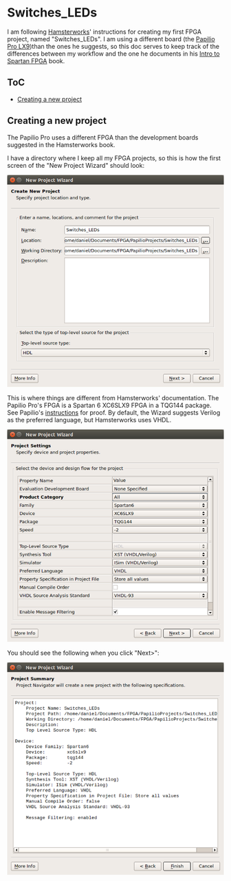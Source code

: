 # Switches_LEDs

I am following [Hamsterworks](http://hamsterworks.co.nz/mediawiki/index.php/Main_Page)' instructions for creating my first FPGA project, named "Switches_LEDs". I am using a different board (the [Papilio Pro LX9](http://papilio.gadgetfactory.net/index.php?n=Papilio.PapilioPro))than the ones he suggests, so this doc serves to keep track of the differences between my workflow and the one he documents in his [Intro to Spartan FPGA](https://github.com/hamsternz/IntroToSpartanFPGABook/blob/master/IntroToSpartanFPGABook.pdf) book.

## ToC
- [Creating a new project](#creating-a-new-project)

## Creating a new project
The Papilio Pro uses a different FPGA than the development boards suggested in the Hamsterworks book.

I have a directory where I keep all my FPGA projects, so this is how the first screen of the "New Project Wizard" should look:

![newproject1](/PapilioProjects/Switches_LEDs/images/switches_LEDs_screenshot1.png)

This is where things are different from Hamsterworks' documentation. The Papilio Pro's FPGA is a Spartan 6 XC6SLX9 FPGA in a TQG144 package. See Papilio's [instructions](http://papilio.cc/index.php?n=Papilio.GettingStartedISE) for proof. By default, the Wizard suggests Verilog as the preferred language, but Hamsterworks uses VHDL.

![newproject2](/PapilioProjects/Switches_LEDs/images/switches_LEDs_screenshot2.png)

You should see the following when you click "Next>":

![newproject3](/PapilioProjects/Switches_LEDs/images/switches_LEDs_screenshot3.png)
